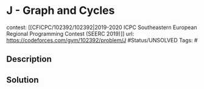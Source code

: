 # J - Graph and Cycles

contest: [[CFICPC/102392/102392|2019-2020 ICPC Southeastern European Regional Programming Contest (SEERC 2019)]]
url: https://codeforces.com/gym/102392/problem/J
#Status/UNSOLVED
Tags: #

## Description

## Solution

